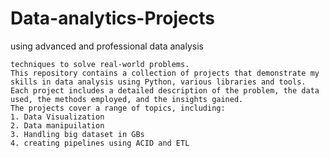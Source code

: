 # Data-analytics-Projects
 using advanced and professional data analysis

    techniques to solve real-world problems.
    This repository contains a collection of projects that demonstrate my skills in data analysis using Python, various libraries and tools.
    Each project includes a detailed description of the problem, the data used, the methods employed, and the insights gained.
    The projects cover a range of topics, including:
    1. Data Visualization
    2. Data manipuilation
    3. Handling big dataset in GBs
    4. creating pipelines using ACID and ETL
   
